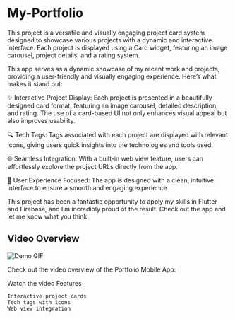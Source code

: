 # My-Portfolio
This project is a versatile and visually engaging project card system designed to showcase various projects with a dynamic and interactive interface. Each project is displayed using a Card widget, featuring an image carousel, project details, and a rating system.

This app serves as a dynamic showcase of my recent work and projects, providing a user-friendly and visually engaging experience. Here’s what makes it stand out:

✨ Interactive Project Display: Each project is presented in a beautifully designed card format, featuring an image carousel, detailed description, and rating. The use of a card-based UI not only enhances visual appeal but also improves usability.

🔍 Tech Tags: Tags associated with each project are displayed with relevant icons, giving users quick insights into the technologies and tools used.

🌐 Seamless Integration: With a built-in web view feature, users can effortlessly explore the project URLs directly from the app.

📱 User Experience Focused: The app is designed with a clean, intuitive interface to ensure a smooth and engaging experience.

This project has been a fantastic opportunity to apply my skills in Flutter and Firebase, and I’m incredibly proud of the result. Check out the app and let me know what you think!

## Video Overview
![Demo GIF](assets/Screen_recording.gif)

Check out the video overview of the Portfolio Mobile App:

Watch the video
Features

    Interactive project cards
    Tech tags with icons
    Web view integration

